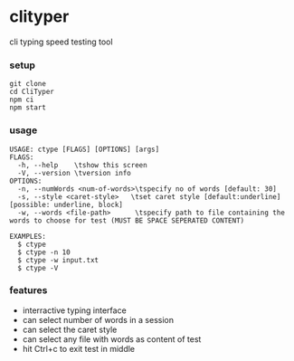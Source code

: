 # clityper

cli typing speed testing tool

### setup

```
git clone
cd CliTyper
npm ci
npm start
```

### usage

```
USAGE: ctype [FLAGS] [OPTIONS] [args]
FLAGS:
  -h, --help    \tshow this screen
  -V, --version \tversion info
OPTIONS:
  -n, --numWords <num-of-words>\tspecify no of words [default: 30]
  -s, --style <caret-style>   \tset caret style [default:underline][possible: underline, block]
  -w, --words <file-path>      \tspecify path to file containing the words to choose for test (MUST BE SPACE SEPERATED CONTENT)

EXAMPLES:
  $ ctype
  $ ctype -n 10
  $ ctype -w input.txt
  $ ctype -V
```

### features

- interractive typing interface
- can select number of words in a session
- can select the caret style
- can select any file with words as content of test
- hit Ctrl+c to exit test in middle
